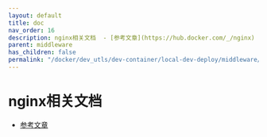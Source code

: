 ```yaml
---
layout: default
title: doc
nav_order: 16
description: nginx相关文档  - [参考文章](https://hub.docker.com/_/nginx)
parent: middleware
has_children: false
permalink: "/docker/dev_utls/dev-container/local-dev-deploy/middleware/nginx/nginx/"
---
```


# nginx相关文档
  
- [参考文章](https://hub.docker.com/_/nginx)
